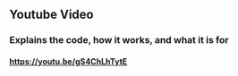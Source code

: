 ## Youtube Video
### Explains the code, how it works, and what it is for
#### https://youtu.be/gS4ChLhTytE
